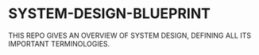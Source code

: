 # SYSTEM-DESIGN-BLUEPRINT
THIS REPO GIVES AN OVERVIEW OF SYSTEM DESIGN, DEFINING ALL ITS IMPORTANT TERMINOLOGIES.
